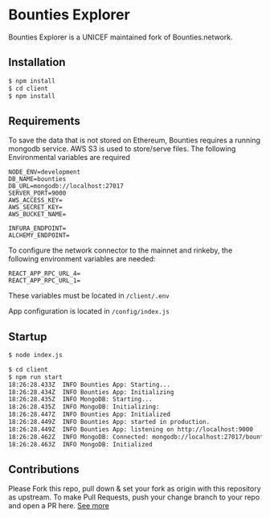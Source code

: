 # Bounties Explorer
Bounties Explorer is a UNICEF maintained fork of Bounties.network.

## Installation

```sh
$ npm install
$ cd client
$ npm install
```

## Requirements

To save the data that is not stored on Ethereum, Bounties requires a running mongodb service. AWS S3 is used to store/serve files.
The following Environmental variables are required 

```
NODE_ENV=development
DB_NAME=bounties
DB_URL=mongodb://localhost:27017
SERVER_PORT=9000
AWS_ACCESS_KEY=
AWS_SECRET_KEY=
AWS_BUCKET_NAME=

INFURA_ENDPOINT=
ALCHEMY_ENDPOINT=
```

To configure the network connector to the mainnet and rinkeby, the following environment variables are needed:

```
REACT_APP_RPC_URL_4=
REACT_APP_RPC_URL_1=
```
These variables must be located in `/client/.env`

App configuration is located in   `/config/index.js`

## Startup

```sh
$ node index.js
```

```sh
$ cd client
$ npm run start
18:26:28.433Z  INFO Bounties App: Starting...
18:26:28.434Z  INFO Bounties App: Initializing
18:26:28.435Z  INFO MongoDB: Starting...
18:26:28.435Z  INFO MongoDB: Initializing:
18:26:28.447Z  INFO Bounties App: Initialized
18:26:28.449Z  INFO Bounties App: started in production.
18:26:28.449Z  INFO Bounties App: listening on http://localhost:9000
18:26:28.462Z  INFO MongoDB: Connected: mongodb://localhost:27017/bounties
18:26:28.463Z  INFO MongoDB: Initialized
```

## Contributions
Please Fork this repo, pull down & set your fork as origin with this repository as upstream. To make Pull Requests, push your change branch to your repo and open a PR here. [See more](https://github.com/unicef/juniper-portfolio/tree/develop/contributing)



